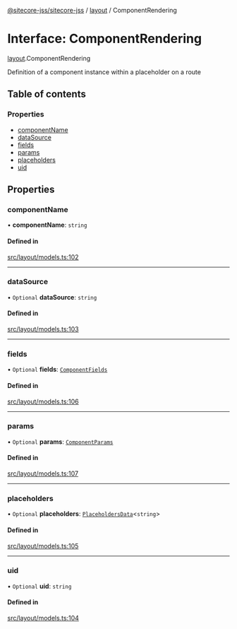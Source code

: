 [@sitecore-jss/sitecore-jss](../README.md) / [layout](../modules/layout.md) / ComponentRendering

# Interface: ComponentRendering

[layout](../modules/layout.md).ComponentRendering

Definition of a component instance within a placeholder on a route

## Table of contents

### Properties

- [componentName](layout.ComponentRendering.md#componentname)
- [dataSource](layout.ComponentRendering.md#datasource)
- [fields](layout.ComponentRendering.md#fields)
- [params](layout.ComponentRendering.md#params)
- [placeholders](layout.ComponentRendering.md#placeholders)
- [uid](layout.ComponentRendering.md#uid)

## Properties

### componentName

• **componentName**: `string`

#### Defined in

[src/layout/models.ts:102](https://github.com/Sitecore/jss/blob/48164d45b/packages/sitecore-jss/src/layout/models.ts#L102)

___

### dataSource

• `Optional` **dataSource**: `string`

#### Defined in

[src/layout/models.ts:103](https://github.com/Sitecore/jss/blob/48164d45b/packages/sitecore-jss/src/layout/models.ts#L103)

___

### fields

• `Optional` **fields**: [`ComponentFields`](layout.ComponentFields.md)

#### Defined in

[src/layout/models.ts:106](https://github.com/Sitecore/jss/blob/48164d45b/packages/sitecore-jss/src/layout/models.ts#L106)

___

### params

• `Optional` **params**: [`ComponentParams`](layout.ComponentParams.md)

#### Defined in

[src/layout/models.ts:107](https://github.com/Sitecore/jss/blob/48164d45b/packages/sitecore-jss/src/layout/models.ts#L107)

___

### placeholders

• `Optional` **placeholders**: [`PlaceholdersData`](../modules/layout.md#placeholdersdata)<`string`\>

#### Defined in

[src/layout/models.ts:105](https://github.com/Sitecore/jss/blob/48164d45b/packages/sitecore-jss/src/layout/models.ts#L105)

___

### uid

• `Optional` **uid**: `string`

#### Defined in

[src/layout/models.ts:104](https://github.com/Sitecore/jss/blob/48164d45b/packages/sitecore-jss/src/layout/models.ts#L104)
